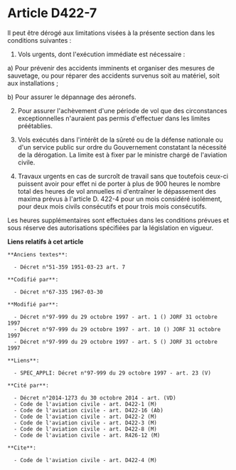 # Article D422-7

Il peut être dérogé aux limitations visées à la présente section dans les conditions suivantes :

1. Vols urgents, dont l'exécution immédiate est nécessaire :

a) Pour prévenir des accidents imminents et organiser des mesures de sauvetage, ou pour réparer des accidents survenus soit
au matériel, soit aux installations ;

b) Pour assurer le dépannage des aéronefs.

2. Pour assurer l'achèvement d'une période de vol que des circonstances exceptionnelles n'auraient pas permis d'effectuer
dans les limites préétablies.

3. Vols exécutés dans l'intérêt de la sûreté ou de la défense nationale ou d'un service public sur ordre du Gouvernement
constatant la nécessité de la dérogation. La limite est à fixer par le ministre chargé de l'aviation civile.

4. Travaux urgents en cas de surcroît de travail sans que toutefois ceux-ci puissent avoir pour effet ni de porter à plus de
900 heures le nombre total des heures de vol annuelles ni d'entraîner le dépassement des maxima prévus à l'article D. 422-4
pour un mois considéré isolément, pour deux mois civils consécutifs et pour trois mois consécutifs.

Les heures supplémentaires sont effectuées dans les conditions prévues et sous réserve des autorisations spécifiées par la
législation en vigueur.

**Liens relatifs à cet article**

	**Anciens textes**:

	  - Décret n°51-359 1951-03-23 art. 7

	**Codifié par**:

	  - Décret n°67-335 1967-03-30

	**Modifié par**:

	  - Décret n°97-999 du 29 octobre 1997 - art. 1 () JORF 31 octobre 1997
	  - Décret n°97-999 du 29 octobre 1997 - art. 10 () JORF 31 octobre 1997
	  - Décret n°97-999 du 29 octobre 1997 - art. 5 () JORF 31 octobre 1997

	**Liens**:

	  - SPEC_APPLI: Décret n°97-999 du 29 octobre 1997 - art. 23 (V)

	**Cité par**:

	  - Décret n°2014-1273 du 30 octobre 2014 - art. (VD)
	  - Code de l'aviation civile - art. D422-1 (M)
	  - Code de l'aviation civile - art. D422-16 (Ab)
	  - Code de l'aviation civile - art. D422-2 (M)
	  - Code de l'aviation civile - art. D422-3 (M)
	  - Code de l'aviation civile - art. D422-8 (M)
	  - Code de l'aviation civile - art. R426-12 (M)

	**Cite**:

	  - Code de l'aviation civile - art. D422-4 (M)
